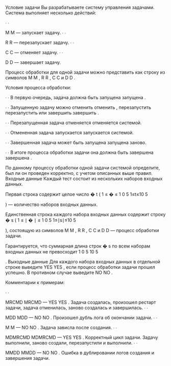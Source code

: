 Условие задачи
Вы разрабатываете систему управления задачами. Система выполняет несколько действий:

∙
∙
 
M
M
 — запускает задачу.
∙
∙
 
R
R
 — перезапускает задачу.
∙
∙
 
C
C
 — отменяет задачу.
∙
∙
 
D
D
 — завершает задачу.

Процесс обработки для одной задачи можно представить как строку из символов 
M
M
, 
R
R
, 
C
C
 и 
D
D
.

Условия процесса обработки:

∙
∙
 В первую очередь, задача должна быть 
запущена
запущена
.

∙
∙
 Запущенную задачу можно 
отменить
отменить
, 
перезапустить
перезапустить
 или 
завершить
завершить
. 

∙
∙
 Перезапущенная задача 
отменяется
отменяется
 системой.

∙
∙
 Отмененная задача 
запускается
запускается
 системой.

∙
∙
 Завершенная задача может быть 
запущена
запущена
 заново.

∙
∙
 В итоге процесса обработки задачи она должна быть 
завершена
завершена
.

По данному процессу обработки одной задачи системой определите, был ли он проведен корректно, с учетом описанных выше правил.
Входные данные
Каждый тест состоит из нескольких наборов входных данных.

Первая строка содержит целое число 
�
t
 (
1
≤
�
≤
1
0
5
1≤t≤10 
5
 
) — количество наборов входных данных.

Единственная строка каждого набора входных данных содержит строку 
�
s
 (
1
≤
∣
�
∣
≤
1
0
5
1≤∣s∣≤10 
5
 
), состоящую из символов 
M
M
, 
R
R
, 
C
C
 и 
D
D
 — процесс обработки задачи.

Гарантируется, что суммарная длина строк 
�
s
 по всем наборам входных данных не превосходит 
1
0
5
10 
5
 
.
Выходные данные
Для каждого набора входных данных в отдельной строке выведите 
YES
YES
, если процесс обработки задачи прошел успешно. В противном случае выведите 
NO
NO
.

Комментарии к примерам:

∙
∙
 
MRCMD
MRCMD
 — 
YES
YES
. Задача создалась, произошел рестарт задачи, задача отменилась, заново создалась и завершилась.
∙
∙
 
MDD
MDD
 — 
NO
NO
. Произошел дубль лога об окончании задачи.
∙
∙
 
M
M
 — 
NO
NO
. Задача зависла после создания.
∙
∙
 
MDMRCMD
MDMRCMD
 — 
YES
YES
. Корректный цикл задачи. Задачу выполнили, заново создали, перезапустили и выполнили.
∙
∙
 
MMDD
MMDD
 — 
NO
NO
. Ошибка в дублировании логов создания и завершения задачи.